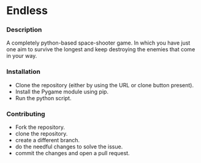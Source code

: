 # Endless

### Description
   A completely python-based space-shooter game. In which you have just one aim to survive the longest and keep destroying the enemies that come in your way.


### Installation
 - Clone the repository (either by using the URL or clone button present).
 - Install the Pygame module using pip.
 - Run the python script.
 
### Contributing
 - Fork the repository.
 - clone the repository.
 - create a different branch.
 - do the needful changes to solve the issue.
 - commit the changes and open a pull request.
